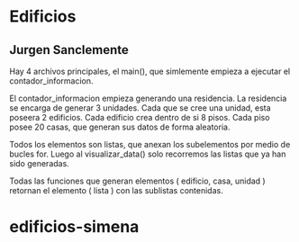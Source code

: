 # Edificios
## Jurgen Sanclemente
Hay 4 archivos principales, el main(), que simlemente empieza a ejecutar el contador_informacion.

El contador_informacion empieza generando una residencia.
La residencia se encarga de generar 3 unidades.
Cada que se cree una unidad, esta poseera 2 edificios.
Cada edificio crea dentro de si 8 pisos.
Cada piso posee 20 casas, que generan sus datos de forma aleatoria.

Todos los elementos son listas, que anexan los subelementos por medio de bucles for.
Luego al visualizar_data() solo recorremos las listas que ya han sido generadas.

Todas las funciones que generan elementos ( edificio, casa, unidad ) retornan el elemento ( lista ) con las sublistas contenidas.
# edificios-simena
